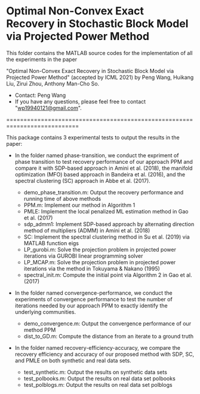 # Optimal Non-Convex Exact Recovery in Stochastic Block Model via Projected Power Method

This folder contains the MATLAB source codes for the implementation of all the experiments in the paper

"Optimal Non-Convex Exact Recovery in Stochastic Block Model via Projected Power Method" (accepted by ICML 2021)
by Peng Wang, Huikang Liu, Zirui Zhou, Anthony Man-Cho So.

* Contact: Peng Wang
* If you have any questions, please feel free to contact "wp19940121@gmail.com".

===========================================================================

This package contains 3 experimental tests to output the results in the paper:

* In the folder named phase-transition, we conduct the expriment of phase transition to test recovery performance of our approach PPM and compare it with SDP-based approach in Amini et al. (2018), the manifold optimization (MFO) based approach in Bandeira et al. (2016), and the spectral clustering (SC) approach in Abbe et al. (2017).
  - demo_phase_transition.m: Output the recovery performance and running time of above methods
  - PPM.m: Implement our method in Algorithm 1
  - PMLE: Implement the local penalized ML estimation method in Gao et al. (2017)
  - sdp_admm1: Implement SDP-based approach by alternating direction method of multipliers (ADMM) in Amini et al. (2018)
  - SC: Implement the spectral clustering method in Su et al. (2019) via MATLAB function eigs
  - LP_gurobi.m: Solve the projection problem in projected power iterations via GUROBI linear programming solver 
  - LP_MCAP.m: Solve the projection problem in projected power iterations via the method in Tokuyama & Nakano (1995) 
  - spectral_init.m: Compute the initial point via Algorithm 2 in Gao et al. (2017)

* In the folder named convergence-performance, we conduct the experiments of convergence performance to test the number of iterations needed by our approach
PPM to exactly identify the underlying communities.
  - demo_convergence.m: Output the convergence performance of our method PPM
  - dist_to_GD.m: Compute the distance from an iterate to a ground truth

* In the folder named recovery-efficiency-accuracy, we compare the recovery efficiency and accuracy of our proposed method with SDP, SC, and PMLE on both synthetic and real data sets. 
  - test_synthetic.m: Output the results on synthetic data sets
  - test_polbooks.m: Output the results on real data set polbooks
  - test_polblogs.m: Output the results on real data set polblogs
